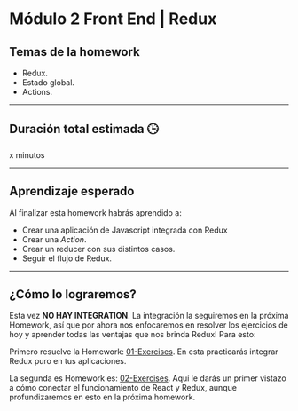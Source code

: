 # Módulo 2 Front End | Redux

## Temas de la homework

- Redux.
- Estado global.
- Actions.

---

## Duración total estimada 🕒

x minutos

---

## Aprendizaje esperado

Al finalizar esta homework habrás aprendido a:

- Crear una aplicación de Javascript integrada con Redux
- Crear una _Action_.
- Crear un reducer con sus distintos casos.
- Seguir el flujo de Redux.

---

## ¿Cómo lo lograremos?

Esta vez **NO HAY INTEGRATION**. La integración la seguiremos en la próxima Homework, así que por ahora nos enfocaremos en resolver los ejercicios de hoy y aprender todas las ventajas que nos brinda Redux! Para esto:

Primero resuelve la Homework: [01-Exercises](./01%20-%20Exercises/README.md). En esta practicarás integrar Redux puro en tus aplicaciones.

La segunda es Homework es: [02-Exercises](./02%20-%20Exercises/README.md). Aquí le darás un primer vistazo a cómo conectar el funcionamiento de React y Redux, aunque profundizaremos en esto en la próxima homework.

